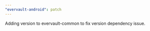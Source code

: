 ```yaml
---
"evervault-android": patch
---
```


Adding version to evervault-common to fix version dependency issue.
